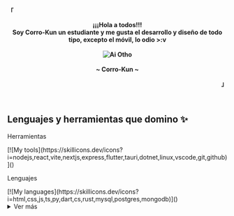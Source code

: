 <!-- Perfil -->
<p align="left"><strong><samp>「</samp></strong></p>

<p align="center">
    <b>
        ¡¡¡Hola a todos!!!
        <br>
        Soy Corro-Kun un estudiante y me gusta el desarrollo y diseño de todo tipo, excepto el móvil, lo odio >:v
        <br>
        <br>
        <img src="Idol.gif" alt="Ai Otho">
        <br>
        <br>
        ~ Corro-Kun ~
    </b>
</p>

<p align="right"><strong><samp>」</samp></strong></p>

<br>

## Lenguajes y herramientas que domino ✨
<p>Herramientas</p>
[![My tools](https://skillicons.dev/icons?i=nodejs,react,vite,nextjs,express,flutter,tauri,dotnet,linux,vscode,git,github)]()
<p>Lenguajes</p>
[![My languages](https://skillicons.dev/icons?i=html,css,js,ts,py,dart,cs,rust,mysql,postgres,mongodb)]()

<details>
    <summary>Ver más </summary>

## Detalles 👌

[![GitHub Streak](https://streak-stats.demolab.com?user=Corro-Kun&theme=dark&hide_border=true&border_radius=5&locale=es&type=png&background=45%2C1A1919%2C242424&fire=0F90EB&ring=0F9BEB&currStreakLabel=0FA4EB&dates=1FA9EBA2&currStreakNum=0F90EB&sideLabels=0AB3F7&sideNums=0F90EB)](https://git.io/streak-stats)
    
[![GitHub Streak](https://github-readme-stats.vercel.app/api?username=Corro-Kun&count_private=true&show_icons=true&border_radius=20&include_all_commits=true&line_height=21&hide_border=true&bg_color=262626&text_color=206E8C&title_color=139DF2&icon_color=58a6ff)](https://git.io/streak-stats)
    
[![Top Langs](https://github-readme-stats.vercel.app/api/top-langs/?username=Corro-Kun&layout=compact&line_height=21&border_radius=20&hide_border=true&bg_color=262626&text_color=206E8C&title_color=139DF2&icon_color=17A2FF")](https://github.com/anuraghazra/github-readme-stats)

</details>
